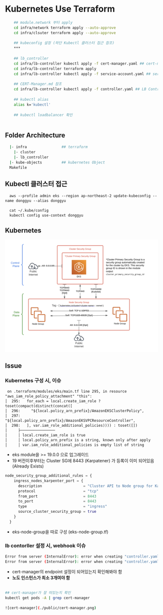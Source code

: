 # Kubernetes Use Terraform

```sh
    ## module.network 부터 apply
    cd infra/network terraform apply --auto-approve
    cd infra/clsuter terraform apply --auto-approve

    ## kubeconfig 설정 (하단 Kubectl 클러스터 접근 참조)
    ***

    ## lb_controller
    cd infra/lb-controller kubectl apply -f cert-manager.yaml ## cert-manager object(NS) 생성
    cd infra/lb-controller terraform apply 
    cd infra/lb-controller kubectl apply -f service-account.yaml ## service-account 생성

    ## CERT-Manager.md 참조
    cd infra/lb-controller kubectl apply -f controller.yaml ## LB Controller 생성

    ## kubectl alias
    alias k='kubectl'

    ## kubectl loadbalancer 확인
    
```

## Folder Architecture

```sh
  |- infra                ## terraform 
    |- cluster
    |- lb_controller
  |- kube-objects         ## kubernetes Object
  Makefile 
```

## Kubectl 클러스터 접근

```
  aws --profile admin eks --region ap-northeast-2 update-kubeconfig --name donggyu --alias donggyu

  cat ~/.kube/config
  kubectl config use-context donggyu
```

## Kubernetes 

![1](./public/1.png)

## Issue

### Kubernetes 구성 시, 이슈
```
 on .terraform/modules/eks/main.tf line 295, in resource "aws_iam_role_policy_attachment" "this":
│  295:   for_each = local.create_iam_role ? toset(compact(distinct(concat([
│  296:     "${local.policy_arn_prefix}/AmazonEKSClusterPolicy",
│  297:     "${local.policy_arn_prefix}/AmazonEKSVPCResourceController",
│  298:   ], var.iam_role_additional_policies)))) : toset([])
│     ├────────────────
│     │ local.create_iam_role is true
│     │ local.policy_arn_prefix is a string, known only after apply
│     │ var.iam_role_additional_policies is empty list of string
```

- eks module을  >= 19.0.0 으로 업그레이드
- 19 버전이후부터는 Cluster SG에 8443 (Karpatener) 가 등록이 이미 되어있음 (Already Exists)
```tf
node_security_group_additional_rules = {
    ingress_nodes_karpenter_port = {
      description                   = "Cluster API to Node group for Karpenter webhook"
      protocol                      = "tcp"
      from_port                     = 8443
      to_port                       = 8443
      type                          = "ingress"
      source_cluster_security_group = true
    }
  }
```
- eks-node-group을 따로 구성 (eks-node-group.tf)

### lb contorller 설정 시, webhook 이슈

```sh
Error from server (InternalError): error when creating "controller.yaml": Internal error occurred: failed calling webhook "webhook.cert-manager.io": failed to call webhook: Post "https://cert-manager-webhook.cert-manager.svc:443/validate?timeout=30s": no endpoints available for service "cert-manager-webhook"
Error from server (InternalError): error when creating "controller.yaml": Internal error occurred: failed calling webhook "webhook.cert-manager.io": failed to call webhook: Post "https://cert-manager-webhook.cert-manager.svc:443/validate?timeout=30s": no endpoints available for service "cert-manager-webhook"
```

- cert-manager의 endpoint 설정이 되어있는지 확인해봐야 함
- <b> 노도 인스턴스가 최소 3개여야 함 </b>

```sh

## cert-manager가 잘 떠있는지 확인
kubectl get pods -A | grep cert-manager

![cert-manager](./public/cert-manager.png)
